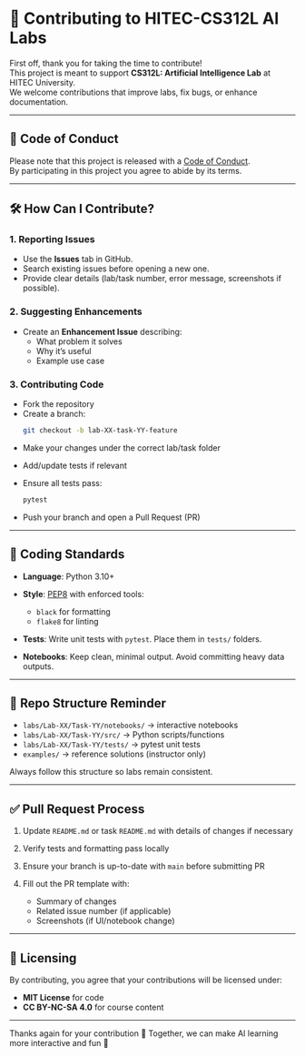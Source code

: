 # 🤝 Contributing to HITEC-CS312L AI Labs

First off, thank you for taking the time to contribute!  
This project is meant to support **CS312L: Artificial Intelligence Lab** at HITEC University.  
We welcome contributions that improve labs, fix bugs, or enhance documentation.

---

## 📜 Code of Conduct
Please note that this project is released with a [Code of Conduct](CODE_OF_CONDUCT.md).  
By participating in this project you agree to abide by its terms.

---

## 🛠 How Can I Contribute?

### 1. Reporting Issues
- Use the **Issues** tab in GitHub.  
- Search existing issues before opening a new one.  
- Provide clear details (lab/task number, error message, screenshots if possible).

### 2. Suggesting Enhancements
- Create an **Enhancement Issue** describing:
  - What problem it solves
  - Why it’s useful
  - Example use case

### 3. Contributing Code
- Fork the repository  
- Create a branch:
  ```bash
  git checkout -b lab-XX-task-YY-feature
  ```
 
* Make your changes under the correct lab/task folder
* Add/update tests if relevant
* Ensure all tests pass:

  ```bash
  pytest
  ```
* Push your branch and open a Pull Request (PR)

---

## 🔧 Coding Standards

* **Language**: Python 3.10+
* **Style**: [PEP8](https://peps.python.org/pep-0008/) with enforced tools:

  * `black` for formatting
  * `flake8` for linting
* **Tests**: Write unit tests with `pytest`. Place them in `tests/` folders.
* **Notebooks**: Keep clean, minimal output. Avoid committing heavy data outputs.

---

## 📂 Repo Structure Reminder

* `labs/Lab-XX/Task-YY/notebooks/` → interactive notebooks
* `labs/Lab-XX/Task-YY/src/` → Python scripts/functions
* `labs/Lab-XX/Task-YY/tests/` → pytest unit tests
* `examples/` → reference solutions (instructor only)

Always follow this structure so labs remain consistent.

---

## ✅ Pull Request Process

1. Update `README.md` or task `README.md` with details of changes if necessary
2. Verify tests and formatting pass locally
3. Ensure your branch is up-to-date with `main` before submitting PR
4. Fill out the PR template with:

   * Summary of changes
   * Related issue number (if applicable)
   * Screenshots (if UI/notebook change)

---

## 📄 Licensing

By contributing, you agree that your contributions will be licensed under:

* **MIT License** for code
* **CC BY-NC-SA 4.0** for course content

---

Thanks again for your contribution 🙌
Together, we can make AI learning more interactive and fun 🚀
